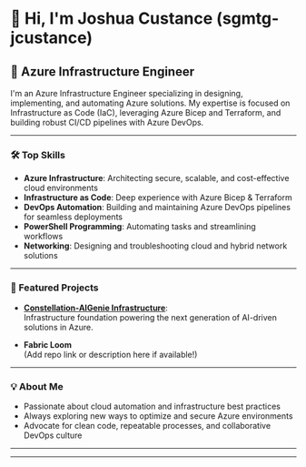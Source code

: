 # 👋 Hi, I'm Joshua Custance (sgmtg-jcustance)

## 🚀 Azure Infrastructure Engineer

I'm an Azure Infrastructure Engineer specializing in designing, implementing, and automating Azure solutions. My expertise is focused on Infrastructure as Code (IaC), leveraging Azure Bicep and Terraform, and building robust CI/CD pipelines with Azure DevOps.

---

### 🛠️ Top Skills

- **Azure Infrastructure**: Architecting secure, scalable, and cost-effective cloud environments
- **Infrastructure as Code**: Deep experience with Azure Bicep & Terraform
- **DevOps Automation**: Building and maintaining Azure DevOps pipelines for seamless deployments
- **PowerShell Programming**: Automating tasks and streamlining workflows
- **Networking**: Designing and troubleshooting cloud and hybrid network solutions

---

### 🌟 Featured Projects

- [**Constellation-AIGenie Infrastructure**](https://github.com/Spyglass-MTG/constellation-aigenie-infrastructure):  
  Infrastructure foundation powering the next generation of AI-driven solutions in Azure.

- **Fabric Loom**  
  (Add repo link or description here if available!)

---

### 💡 About Me

- Passionate about cloud automation and infrastructure best practices
- Always exploring new ways to optimize and secure Azure environments
- Advocate for clean code, repeatable processes, and collaborative DevOps culture

---

<!-- Optionally add social/contact links below -->

<!--
### 📫 Connect With Me
[LinkedIn](#) | [Twitter](#) | [Personal Website](#)
-->

---

<!-- Optional: Fun fact or quote -->
<!--
> "Simplicity is the soul of efficiency." – Austin Freeman
-->
